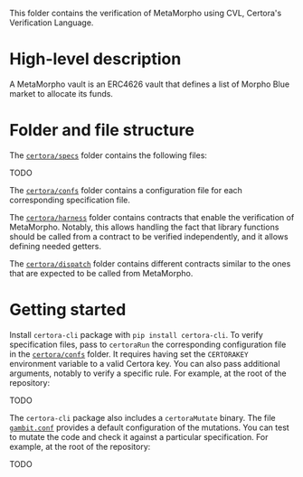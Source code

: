 This folder contains the verification of MetaMorpho using CVL, Certora's Verification Language.

# High-level description

A MetaMorpho vault is an ERC4626 vault that defines a list of Morpho Blue market to allocate its funds.

# Folder and file structure

The [`certora/specs`](specs) folder contains the following files:

TODO

The [`certora/confs`](confs) folder contains a configuration file for each corresponding specification file.

The [`certora/harness`](harness) folder contains contracts that enable the verification of MetaMorpho.
Notably, this allows handling the fact that library functions should be called from a contract to be verified independently, and it allows defining needed getters.

The [`certora/dispatch`](dispatch) folder contains different contracts similar to the ones that are expected to be called from MetaMorpho.

# Getting started

Install `certora-cli` package with `pip install certora-cli`.
To verify specification files, pass to `certoraRun` the corresponding configuration file in the [`certora/confs`](confs) folder.
It requires having set the `CERTORAKEY` environment variable to a valid Certora key.
You can also pass additional arguments, notably to verify a specific rule.
For example, at the root of the repository:

TODO

The `certora-cli` package also includes a `certoraMutate` binary.
The file [`gambit.conf`](gambit.conf) provides a default configuration of the mutations.
You can test to mutate the code and check it against a particular specification.
For example, at the root of the repository:

TODO
